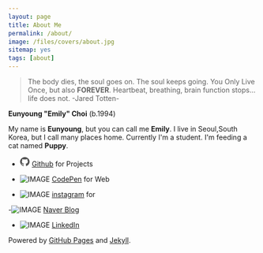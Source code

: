 ```yaml
---
layout: page
title: About Me
permalink: /about/
image: /files/covers/about.jpg
sitemap: yes
tags: [about]
---
```


> The body dies, the soul goes on.  The soul keeps going.  You Only Live Once, but also **FOREVER**.  Heartbeat, breathing, brain function stops…life does not.
> -Jared Totten-


**Eunyoung "Emily" Choi** (b.1994)

My name is **Eunyoung**, but you can call me **Emily**. 
I live in Seoul,South Korea, but I call many places home.
Currently I'm a student.
I'm feeding a cat named **Puppy**. 

- ![IMAGE](/assets/images/pc/icon_git.png) [Github](http://github.com//emily7485)
for Projects

- ![IMAGE](../images/pc/icon_codepen.png) [CodePen](https://codepen.io/emily7485/)
for Web

- ![IMAGE](../images/pc/icon_instagram.png) [instagram](https://www.instagram.com/emily_daily_/) 
for 

-![IMAGE](../images/pc/icon_naverblog.png) [Naver Blog](http:///blog.naver.com/emily7485)


- ![IMAGE](../images/pc/icon_linkedin.png) [LinkedIn](https://www.linkedin.com/in/eun-young-choi-986103134/)



Powered by [GitHub Pages](https://pages.github.com) and [Jekyll](https://jekyllrb.com).

